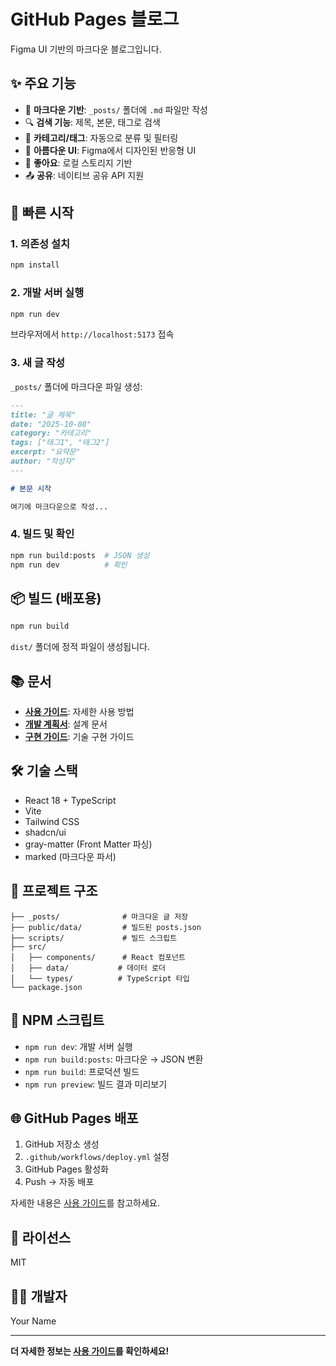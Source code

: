 # GitHub Pages 블로그

Figma UI 기반의 마크다운 블로그입니다.

## ✨ 주요 기능

- 📝 **마크다운 기반**: `_posts/` 폴더에 `.md` 파일만 작성
- 🔍 **검색 기능**: 제목, 본문, 태그로 검색
- 📂 **카테고리/태그**: 자동으로 분류 및 필터링
- 🎨 **아름다운 UI**: Figma에서 디자인된 반응형 UI
- 💖 **좋아요**: 로컬 스토리지 기반
- 📤 **공유**: 네이티브 공유 API 지원

## 🚀 빠른 시작

### 1. 의존성 설치

```bash
npm install
```

### 2. 개발 서버 실행

```bash
npm run dev
```

브라우저에서 `http://localhost:5173` 접속

### 3. 새 글 작성

`_posts/` 폴더에 마크다운 파일 생성:

```markdown
---
title: "글 제목"
date: "2025-10-08"
category: "카테고리"
tags: ["태그1", "태그2"]
excerpt: "요약문"
author: "작성자"
---

# 본문 시작

여기에 마크다운으로 작성...
```

### 4. 빌드 및 확인

```bash
npm run build:posts  # JSON 생성
npm run dev          # 확인
```

## 📦 빌드 (배포용)

```bash
npm run build
```

`dist/` 폴더에 정적 파일이 생성됩니다.

## 📚 문서

- **[사용 가이드](./사용_가이드.md)**: 자세한 사용 방법
- **[개발 계획서](./GitHub_Blog_개발_계획서.md)**: 설계 문서
- **[구현 가이드](./구현_가이드.md)**: 기술 구현 가이드

## 🛠 기술 스택

- React 18 + TypeScript
- Vite
- Tailwind CSS
- shadcn/ui
- gray-matter (Front Matter 파싱)
- marked (마크다운 파서)

## 📁 프로젝트 구조

```
├── _posts/              # 마크다운 글 저장
├── public/data/         # 빌드된 posts.json
├── scripts/             # 빌드 스크립트
├── src/
│   ├── components/      # React 컴포넌트
│   ├── data/           # 데이터 로더
│   └── types/          # TypeScript 타입
└── package.json
```

## 🎯 NPM 스크립트

- `npm run dev`: 개발 서버 실행
- `npm run build:posts`: 마크다운 → JSON 변환
- `npm run build`: 프로덕션 빌드
- `npm run preview`: 빌드 결과 미리보기

## 🌐 GitHub Pages 배포

1. GitHub 저장소 생성
2. `.github/workflows/deploy.yml` 설정
3. GitHub Pages 활성화
4. Push → 자동 배포

자세한 내용은 [사용 가이드](./사용_가이드.md)를 참고하세요.

## 📄 라이선스

MIT

## 👨‍💻 개발자

Your Name

---

**더 자세한 정보는 [사용 가이드](./사용_가이드.md)를 확인하세요!**
